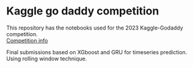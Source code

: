 # Kaggle go daddy competition

This repository has the notebooks used for the 2023 Kaggle-Godaddy competition.  
[Competition info](https://www.kaggle.com/competitions/godaddy-microbusiness-density-forecasting)

Final submissions based on XGboost and GRU for timeseries prediction. Using rolling window technique.

